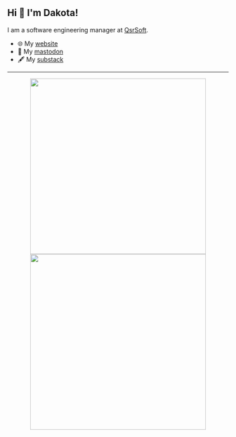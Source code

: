 ## Hi 👋 I'm Dakota! 
I am a software engineering manager at [QsrSoft](https://qsrsoft.com/). 

- 🌐 My [website](https://dakotalewallen.me)
- 🐘 My [mastodon](https://mstdn.social/@therealdakotal)
- 🖋 My [substack](https://dakotalewallen.substack.com/)

---
<p align = "center">
  <img src = "https://github-readme-stats.vercel.app/api?username=iamflowz&show_icons=true&theme=bear" width = 400>
  <img src = "https://github-readme-streak-stats.herokuapp.com?user=iamflowz&theme=dark&hide_border=true" width = 400>
</p>
<link rel="me" href="https://hachyderm.io/@therealdakotal"></link>
